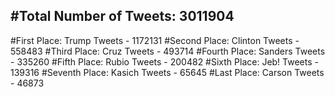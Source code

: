 #Total Number of Tweets: 3011904 
---
#First Place: Trump Tweets - 1172131
#Second Place: Clinton Tweets - 558483
#Third Place: Cruz Tweets - 493714
#Fourth Place: Sanders Tweets - 335260
#Fifth Place: Rubio Tweets - 200482
#Sixth Place: Jeb! Tweets - 139316
#Seventh Place: Kasich Tweets - 65645
#Last Place: Carson Tweets - 46873
